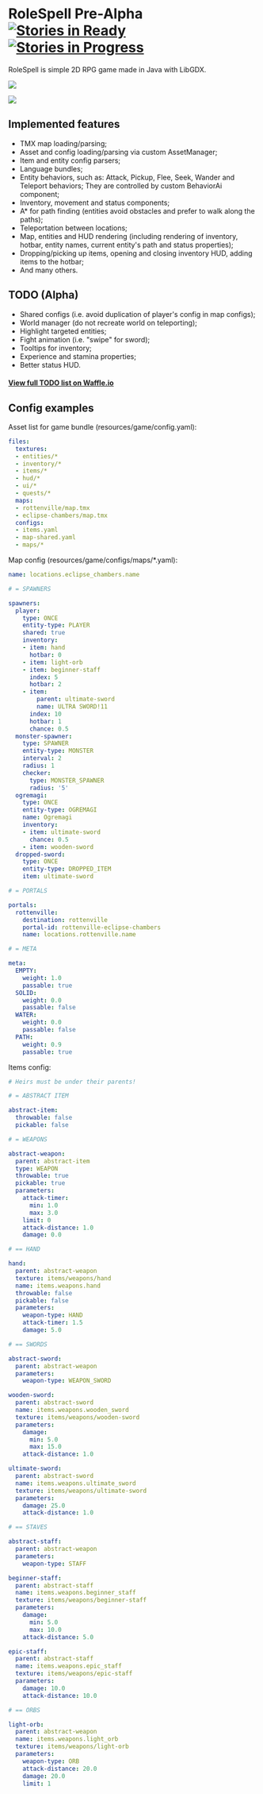 # RoleSpell Pre-Alpha [![Stories in Ready](https://badge.waffle.io/MikroAcse/RoleSpell.svg?label=ready&title=Ready)](http://waffle.io/MikroAcse/RoleSpell) [![Stories in Progress](https://badge.waffle.io/MikroAcse/RoleSpell.svg?label=in%20progress&title=In%20Progress)](http://waffle.io/MikroAcse/RoleSpell)
RoleSpell is simple 2D RPG game made in Java with LibGDX.

![](https://raw.githubusercontent.com/MikroAcse/RoleSpell/master/screenshots/screencap.gif)

![](https://raw.githubusercontent.com/MikroAcse/RoleSpell/master/screenshots/menu.png)

## Implemented features
  - TMX map loading/parsing;
  - Asset and config loading/parsing via custom AssetManager;
  - Item and entity config parsers;
  - Language bundles;
  - Entity behaviors, such as: Attack, Pickup, Flee, Seek, Wander and Teleport behaviors;
    They are controlled by custom BehaviorAi component;
  - Inventory, movement and status components;
  - A* for path finding (entities avoid obstacles and prefer to walk along the paths);
  - Teleportation between locations;
  - Map, entities and HUD rendering (including rendering of inventory, hotbar, entity names, current entity's path and status properties);
  - Dropping/picking up items, opening and closing inventory HUD, adding items to the hotbar;
  - And many others.

## TODO (Alpha)
  - Shared configs (i.e. avoid duplication of player's config in map configs);
  - World manager (do not recreate world on teleporting);
  - Highlight targeted entities;
  - Fight animation (i.e. "swipe" for sword);
  - Tooltips for inventory;
  - Experience and stamina properties;
  - Better status HUD.

#### [View full TODO list on Waffle.io](https://waffle.io/MikroAcse/RoleSpell)

## Config examples

Asset list for game bundle (resources/game/config.yaml):
```yaml
files:
  textures:
  - entities/*
  - inventory/*
  - items/*
  - hud/*
  - ui/*
  - quests/*
  maps:
  - rottenville/map.tmx
  - eclipse-chambers/map.tmx
  configs:
  - items.yaml
  - map-shared.yaml
  - maps/*
```

Map config (resources/game/configs/maps/*.yaml):
```yaml
name: locations.eclipse_chambers.name

# = SPAWNERS

spawners:
  player:
    type: ONCE
    entity-type: PLAYER
    shared: true
    inventory:
    - item: hand
      hotbar: 0
    - item: light-orb
    - item: beginner-staff
      index: 5
      hotbar: 2
    - item:
        parent: ultimate-sword
        name: ULTRA SWORD!11
      index: 10
      hotbar: 1
      chance: 0.5
  monster-spawner:
    type: SPAWNER
    entity-type: MONSTER
    interval: 2
    radius: 1
    checker:
      type: MONSTER_SPAWNER
      radius: '5'
  ogremagi:
    type: ONCE
    entity-type: OGREMAGI
    name: Ogremagi
    inventory:
    - item: ultimate-sword
      chance: 0.5
    - item: wooden-sword
  dropped-sword:
    type: ONCE
    entity-type: DROPPED_ITEM
    item: ultimate-sword

# = PORTALS

portals:
  rottenville:
    destination: rottenville
    portal-id: rottenville-eclipse-chambers
    name: locations.rottenville.name

# = META

meta:
  EMPTY:
    weight: 1.0
    passable: true
  SOLID:
    weight: 0.0
    passable: false
  WATER:
    weight: 0.0
    passable: false
  PATH:
    weight: 0.9
    passable: true
```

Items config:
```yaml
# Heirs must be under their parents!

# = ABSTRACT ITEM

abstract-item:
  throwable: false
  pickable: false

# = WEAPONS

abstract-weapon:
  parent: abstract-item
  type: WEAPON
  throwable: true
  pickable: true
  parameters:
    attack-timer:
      min: 1.0
      max: 3.0
    limit: 0
    attack-distance: 1.0
    damage: 0.0

# == HAND

hand:
  parent: abstract-weapon
  texture: items/weapons/hand
  name: items.weapons.hand
  throwable: false
  pickable: false
  parameters:
    weapon-type: HAND
    attack-timer: 1.5
    damage: 5.0

# == SWORDS

abstract-sword:
  parent: abstract-weapon
  parameters:
    weapon-type: WEAPON_SWORD

wooden-sword:
  parent: abstract-sword
  name: items.weapons.wooden_sword
  texture: items/weapons/wooden-sword
  parameters:
    damage:
      min: 5.0
      max: 15.0
    attack-distance: 1.0

ultimate-sword:
  parent: abstract-sword
  name: items.weapons.ultimate_sword
  texture: items/weapons/ultimate-sword
  parameters:
    damage: 25.0
    attack-distance: 1.0

# == STAVES

abstract-staff:
  parent: abstract-weapon
  parameters:
    weapon-type: STAFF

beginner-staff:
  parent: abstract-staff
  name: items.weapons.beginner_staff
  texture: items/weapons/beginner-staff
  parameters:
    damage:
      min: 5.0
      max: 10.0
    attack-distance: 5.0

epic-staff:
  parent: abstract-staff
  name: items.weapons.epic_staff
  texture: items/weapons/epic-staff
  parameters:
    damage: 10.0
    attack-distance: 10.0

# == ORBS

light-orb:
  parent: abstract-weapon
  name: items.weapons.light_orb
  texture: items/weapons/light-orb
  parameters:
    weapon-type: ORB
    attack-distance: 20.0
    damage: 20.0
    limit: 1
```
